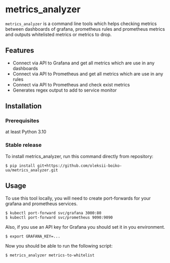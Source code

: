 # metrics_analyzer

`metrics_analyzer` is a command line tools which helps checking metrics between dashboards of grafana, prometheus rules and prometheus metrics and outputs whitelisted metrics or metrics to drop.

## Features

* Connect via API to Grafana and get all metrics which are use in any dashboards
* Connect via API to Prometheus and get all metrics which are use in any rules
* Connect via API to Prometheus and check exist metrics
* Generates regex output to add to service monitor 

## Installation
### Prerequisites
at least Python 3.10
### Stable release

To install metrics_analyzer, run this command directly from repository:


    $ pip install git+https://github.com/oleksii-boiko-ua/metrics_analyzer.git


## Usage

To use this tool locally, you will need to create port-forwards for your grafana and prometheus services.


    $ kubectl port-forward svc/grafana 3000:80
    $ kubectl port-forward svc/prometheus 9090:9090

Also, if you use an API key for Grafana you should set it in you environment.

    $ export GRAFANA_KEY=...

Now you should be able to run the following script:


    $ metrics_analyzer metrics-to-whitelist
